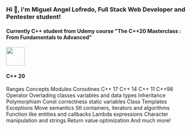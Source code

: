 ### Hi 👋, i'm Miguel Angel Lofredo, Full Stack Web Developer and Pentester student! 

####  Currently C++ student from Udemy course "The C++20 Masterclass : From Fundamentals to Advanced"

<img width="50" src="https://cdn.jsdelivr.net/gh/devicons/devicon@latest/icons/cplusplus/cplusplus-original.svg" />
          
#### C++ 20
Ranges
Concepts
Modules
Coroutines
C++ 17
C++ 14
C++ 11
C++98
Operator Overlading
classes
variables and data types
Inheritance
Polymorphism
Const correctness
static variables
Class Templates
Exceptions
Move semantics
Stl containers, iterators and algorithms
Function like entities and callbacks
Lambda expressions
Character manipulation and strings
Return value optimization
And much more!
